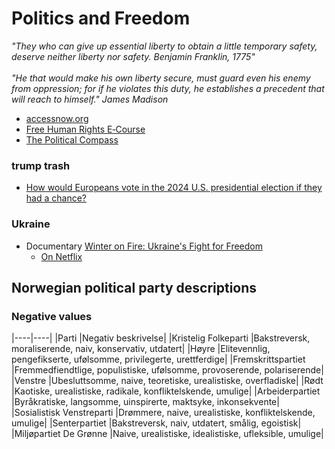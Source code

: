# Politics and Freedom
_"They who can give up essential liberty to obtain a little temporary safety, deserve neither liberty nor safety. Benjamin Franklin, 1775"_ <br><br>
_"He that would make his own liberty secure, must guard even his enemy from oppression; for if he violates this duty, he establishes a precedent that will reach to himself."  James Madison_

- [accessnow.org](https://www.accessnow.org/)
- [Free Human Rights E‑Course](https://www.humanrights.com/course/)
- [The Political Compass ](https://politicalcompass.org)


### trump trash
- [How would Europeans vote in the 2024 U.S. presidential election if they had a chance?](https://redlib.ducks.party/r/europe/comments/1gjjmjt/how_would_europeans_vote_in_the_2024_us/)

### Ukraine
- Documentary [Winter on Fire: Ukraine's Fight for Freedom](https://www.youtube.com/watch?v=yzNxLzFfR5w)
  - [On Netflix](https://www.netflix.com/title/80031666)

## Norwegian political party descriptions
### Negative values
|----|----|
|Parti |Negativ beskrivelse|
|Kristelig Folkeparti	|Bakstreversk, moraliserende, naiv, konservativ, utdatert|
|Høyre	|Elitevennlig, pengefikserte, ufølsomme, privilegerte, urettferdige|
|Fremskrittspartiet	|Fremmedfiendtlige, populistiske, ufølsomme, provoserende, polariserende|
|Venstre	|Ubesluttsomme, naive, teoretiske, urealistiske, overfladiske|
|Rødt	|Kaotiske, urealistiske, radikale, konfliktelskende, umulige|
|Arbeiderpartiet	|Byråkratiske, langsomme, uinspirerte, maktsyke, inkonsekvente|
|Sosialistisk Venstreparti	|Drømmere, naive, urealistiske, konfliktelskende, umulige|
|Senterpartiet	|Bakstreversk, naiv, utdatert, smålig, egoistisk|
|Miljøpartiet De Grønne	|Naive, urealistiske, idealistiske, ufleksible, umulige|


